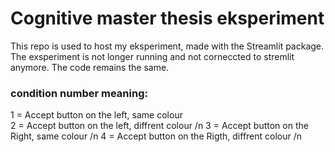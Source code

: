# Cognitive master thesis eksperiment

This repo is used to host my eksperiment, made with the Streamlit package. 
The exsperiment is not longer running and not corneccted to stremlit anymore. The code remains the same. 

### condition number meaning:
 1 = Accept button on the left, same colour   
 2 = Accept button on the left, diffrent colour /n
 3 = Accept button on the Right, same colour /n
 4 = Accept button on the Rigth, diffrent colour  /n

